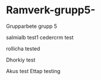# Ramverk-grupp5-
Grupparbete grupp 5

salmialb test1
cedercrm test

rollicha tested

Dhorkiy test

Akus test
Ettap testing
